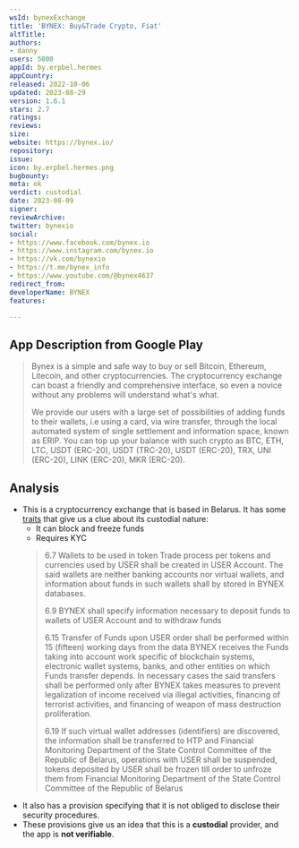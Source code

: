 ```yaml
---
wsId: bynexExchange
title: 'BYNEX: Buy&Trade Сrypto, Fiat'
altTitle: 
authors:
- danny
users: 5000
appId: by.erpbel.hermes
appCountry: 
released: 2022-10-06
updated: 2023-08-29
version: 1.6.1
stars: 2.7
ratings: 
reviews: 
size: 
website: https://bynex.io/
repository: 
issue: 
icon: by.erpbel.hermes.png
bugbounty: 
meta: ok
verdict: custodial
date: 2023-08-09
signer: 
reviewArchive: 
twitter: bynexio
social:
- https://www.facebook.com/bynex.io
- https://www.instagram.com/bynex.io
- https://vk.com/bynexio
- https://t.me/bynex_info
- https://www.youtube.com/@bynex4637
redirect_from: 
developerName: BYNEX
features: 

---
```


## App Description from Google Play 

  > Bynex is a simple and safe way to buy or sell Bitcoin, Ethereum, Litecoin, and other cryptocurrencies. The cryptocurrency exchange can boast a friendly and comprehensive interface, so even a novice without any problems will understand what's what.
  >
  > We provide our users with a large set of possibilities of adding funds to their wallets, i.e using a card, via wire transfer, through the local automated system of single settlement and information space, known as ERIP. You can top up your balance with such crypto as BTC, ETH, LTC, USDT (ERC-20), USDT (TRC-20), USDT (ERC-20), TRX, UNI (ERC-20), LINK (ERC-20), MKR (ERC-20).

## Analysis 

- This is a cryptocurrency exchange that is based in Belarus. It has some [traits](https://bynex.io/uploads/User_Agreement_40f8b0193b.pdf) that give us a clue about its custodial nature:
  - It can block and freeze funds
  - Requires KYC
  > 6.7 Wallets to be used in token Trade process per tokens and currencies used by USER shall be created in USER Account. The said wallets are neither banking accounts nor virtual wallets, and information about funds in such wallets shall by stored in BYNEX databases.
  >
  > 6.9 BYNEX shall specify information necessary to deposit funds to wallets of USER Account and to withdraw funds
  >
  > 6.15 Transfer of Funds upon USER order shall be performed within 15 (fifteen) working days from the data BYNEX receives the Funds taking into account work specific of blockchain systems, electronic wallet systems, banks, and other entities on which Funds transfer depends. In necessary cases the said transfers shall be performed only after BYNEX takes measures to prevent legalization of income received via illegal activities, financing of terrorist activities, and financing of weapon of mass destruction proliferation. 
  >
  > 6.19 If such virtual wallet addresses (identifiers) are discovered, the information shall be transferred to HTP and Financial Monitoring Department of the State Control Committee of the Republic of Belarus, operations with USER shall be suspended, tokens deposited by USER shall be frozen till order to unfroze them from Financial Monitoring Department of the State Control Committee of the Republic of Belarus
- It also has a provision specifying that it is not obliged to disclose their security procedures. 
- These provisions give us an idea that this is a **custodial** provider, and the app is **not verifiable**.
